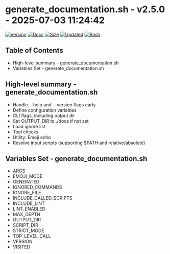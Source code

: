 # generate_documentation.sh - v2.5.0 - 2025-07-03 11:24:42

[![Version](https://img.shields.io/badge/version-2.5.0-purple.svg)](./generate_documentation.sh)
[![Docs](https://img.shields.io/badge/docs-generated-orange.svg)](./docs/generate_documentation.md)
[![Size](https://img.shields.io/badge/size-9.8KB-yellow)](./generate_documentation.sh)
[![Updated](https://img.shields.io/badge/updated-2025--07--03-blue)](./generate_documentation.sh)
[![Bash](https://img.shields.io/badge/bash-5--2--21-red)](https://www.gnu.org/software/bash/)

## Table of Contents
- High-level summary - generate_documentation.sh
- Variables Set - generate_documentation.sh

## High-level summary - generate_documentation.sh
- Handle --help and --version flags early
- Define configuration variables
- CLI flags, including output dir
- Set OUTPUT_DIR to ./docs if not set
- Load ignore list
- Tool checks
- Utility: Emoji echo
- Resolve input scripts (supporting $PATH and relative/absolute)

## Variables Set - generate_documentation.sh
- ARGS
- EMOJI_MODE
- GENERATED
- IGNORED_COMMANDS
- IGNORE_FILE
- INCLUDE_CALLED_SCRIPTS
- INCLUDE_LINT
- LINT_ENABLED
- MAX_DEPTH
- OUTPUT_DIR
- SCRIPT_DIR
- STRICT_MODE
- TOP_LEVEL_CALL
- VERSION
- VISITED
